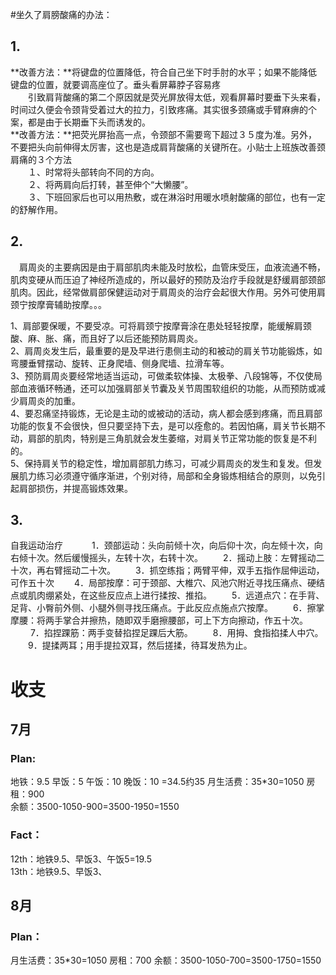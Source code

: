 #坐久了肩膀酸痛的办法：
## 1.
**改善方法：**将键盘的位置降低，符合自己坐下时手肘的水平；如果不能降低键盘的位置，就要调高座位了。垂头看屏幕脖子容易疼  
　　引致肩背酸痛的第二个原因就是荧光屏放得太低，观看屏幕时要垂下头来看，时间过久便会令颈背受着过大的拉力，引致疼痛。其实很多颈痛或手臂麻痹的个案，都是由于长期垂下头而诱发的。  
**改善方法：**把荧光屏抬高一点，令颈部不需要弯下超过３５度为准。另外，不要把头向前伸得太厉害，这也是造成肩背酸痛的关键所在。小贴士上班族改善颈肩痛的３个方法  
　　１、时常将头部转向不同的方向。  
　　２、将两肩向后打转，甚至伸个“大懒腰”。  
　　３、下班回家后也可以用热敷，或在淋浴时用暖水喷射酸痛的部位，也有一定的舒解作用。  
## 2.
　肩周炎的主要病因是由于肩部肌肉未能及时放松，血管床受压，血液流通不畅，肌肉变硬从而压迫了神经所造成的，所以最好的预防及治疗手段就是舒缓肩部颈部肌肉。因此，经常做肩部保健运动对于肩周炎的治疗会起很大作用。另外可使用肩颈宁按摩膏辅助按摩。。。  
 
1、肩部要保暖，不要受凉。可将肩颈宁按摩膏涂在患处轻轻按摩，能缓解肩颈酸、麻、胀、痛，而且好了以后还能预防肩周炎。  
2、肩周炎发生后，最重要的是及早进行患侧主动的和被动的肩关节功能锻炼，如弯腰垂臂摆动、旋转、正身爬墙、侧身爬墙、拉滑车等。  
3、预防肩周炎要经常地适当运动，可做柔软体操、太极拳、八段锦等，不仅使局部血液循环畅通，还可以加强肩部关节囊及关节周围软组织的功能，从而预防或减少肩周炎的加重。  
4、要忍痛坚持锻炼，无论是主动的或被动的活动，病人都会感到疼痛，而且肩部功能的恢复不会很快，但只要坚持下去，是可以痊愈的。若因怕痛，肩关节长期不动，肩部的肌肉，特别是三角肌就会发生萎缩，对肩关节正常功能的恢复是不利的。   
5、保持肩关节的稳定性，增加肩部肌力练习，可减少肩周炎的发生和复发。但发展肌力练习必须遵守循序渐进，个别对待，局部和全身锻炼相结合的原则，以免引起肩部损伤，并提高锻炼效果。
## 3. 
自我运动治疗 　　　1．颈部运动：头向前倾十次，向后仰十次，向左倾十次，向右倾十次。然后缓慢摇头，左转十次，右转十次。 　　2．摇动上肢：左臂摇动二十次，再右臂摇动二十次。 　　3．抓空练指；两臂平伸，双手五指作屈伸运动，可作五十次 　　4．局部按摩：可于颈部、大椎穴、风池穴附近寻找压痛点、硬结点或肌肉绷紧处，在这些反应点上进行揉按、推掐。 　　5．远道点穴：在手背、足背、小臀前外侧、小腿外侧寻找压痛点。于此反应点施点穴按摩。 　　6．擦掌摩腰：将两手掌合并擦热，随即双手磨擦腰部，可上下方向擦动，作五十次。 　　 7．掐捏踝筋：两手变替掐捏足踝后大筋。 　　8．用拇、食指掐揉人中穴。 　　9．提揉两耳；用手提拉双耳，然后搓揉，待耳发热为止。



# 收支
## 7月
### Plan:  
地铁：9.5
早饭：5
午饭：10
晚饭：10
=34.5约35
月生活费：35*30=1050
房租：900  
余额：3500-1050-900=3500-1950=1550  
### Fact：  
12th：地铁9.5、早饭3、午饭5=19.5  
13th：地铁9.5、早饭3、
## 8月
### Plan：  
月生活费：35*30=1050
房租：700
余额：3500-1050-700=3500-1750=1550
